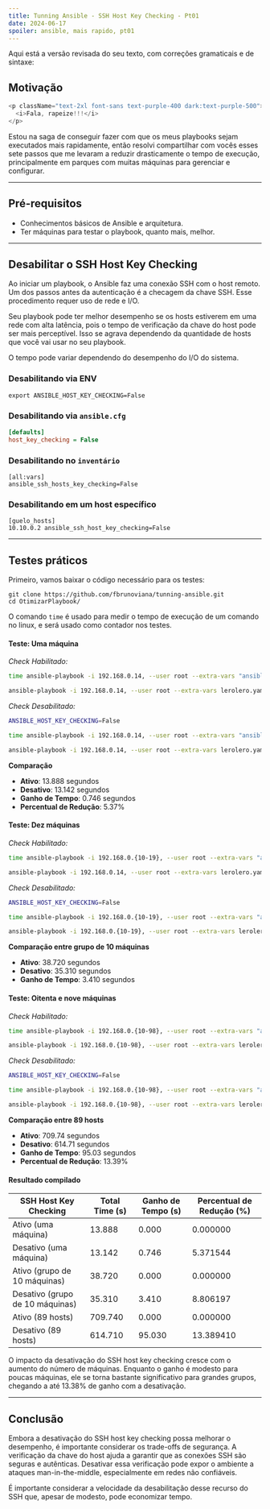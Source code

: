 ```yaml
---
title: Tunning Ansible - SSH Host Key Checking - Pt01
date: 2024-06-17
spoiler: ansible, mais rapido, pt01
---
```

Aqui está a versão revisada do seu texto, com correções gramaticais e de sintaxe:

## Motivação

```js eval
<p className="text-2xl font-sans text-purple-400 dark:text-purple-500">
  <i>Fala, rapeize!!!</i>
</p>
```

Estou na saga de conseguir fazer com que os meus playbooks sejam executados mais rapidamente, então resolvi compartilhar com vocês esses sete passos que me levaram a reduzir drasticamente o tempo de execução, principalmente em parques com muitas máquinas para gerenciar e configurar.

---

## Pré-requisitos

- Conhecimentos básicos de Ansible e arquitetura.
- Ter máquinas para testar o playbook, quanto mais, melhor.

---

## Desabilitar o SSH Host Key Checking

Ao iniciar um playbook, o Ansible faz uma conexão SSH com o host remoto. Um dos passos antes da autenticação é a checagem da chave SSH. Esse procedimento requer uso de rede e I/O.

Seu playbook pode ter melhor desempenho se os hosts estiverem em uma rede com alta latência, pois o tempo de verificação da chave do host pode ser mais perceptível. Isso se agrava dependendo da quantidade de hosts que você vai usar no seu playbook.

O tempo pode variar dependendo do desempenho do I/O do sistema.

### Desabilitando via ENV

```shell
export ANSIBLE_HOST_KEY_CHECKING=False
```

### Desabilitando via `ansible.cfg`

```ini
[defaults]
host_key_checking = False
```

### Desabilitando no `inventário`

```
[all:vars]
ansible_ssh_hosts_key_checking=False
```

### Desabilitando em um host específico

```
[guelo_hosts]
10.10.0.2 ansible_ssh_host_key_checking=False
```
---

## Testes práticos

Primeiro, vamos baixar o código necessário para os testes:

```
git clone https://github.com/fbrunoviana/tunning-ansible.git
cd OtimizarPlaybook/
```

O comando `time` é usado para medir o tempo de execução de um comando no linux, e será usado como contador nos testes.
#### Teste: Uma máquina

*Check Habilitado:*

```bash
time ansible-playbook -i 192.168.0.14, --user root --extra-vars "ansible_ssh_pass='sua_senha'" lerolero.yaml

ansible-playbook -i 192.168.0.14, --user root --extra-vars lerolero.yaml 1.82s user 0.75s system 18% cpu 13.888 total
```

*Check Desabilitado:* 

```bash
ANSIBLE_HOST_KEY_CHECKING=False

time ansible-playbook -i 192.168.0.14, --user root --extra-vars "ansible_ssh_pass='sua_senha'" lerolero.yaml

ansible-playbook -i 192.168.0.14, --user root --extra-vars lerolero.yaml 1.72s user 0.71s system 18% cpu 13.142 total
```

**Comparação**

- **Ativo**: 13.888 segundos
- **Desativo**: 13.142 segundos
- **Ganho de Tempo**: 0.746 segundos
- **Percentual de Redução**: 5.37%

#### Teste: Dez máquinas

*Check Habilitado:*

```bash
time ansible-playbook -i 192.168.0.{10-19}, --user root --extra-vars "ansible_ssh_pass='sua_senha'" lerolero.yaml

ansible-playbook -i 192.168.0.14, --user root --extra-vars lerolero.yaml 6.36s user 5.05s system 29% cpu 38.720 total
```

*Check Desabilitado:* 

```bash
ANSIBLE_HOST_KEY_CHECKING=False

time ansible-playbook -i 192.168.0.{10-19}, --user root --extra-vars "ansible_ssh_pass='sua_senha'" lerolero.yaml

ansible-playbook -i 192.168.0.{10-19}, --user root --extra-vars lerolero.yaml 5.72s user 5.07s system 30% cpu 35.310 total
```

**Comparação entre grupo de 10 máquinas**

- **Ativo**: 38.720 segundos
- **Desativo**: 35.310 segundos
- **Ganho de Tempo**: 3.410 segundos

#### Teste: Oitenta e nove máquinas

*Check Habilitado:*

```bash
time ansible-playbook -i 192.168.0.{10-98}, --user root --extra-vars "ansible_ssh_pass='sua_senha'" lerolero.yaml

ansible-playbook -i 192.168.0.{10-98}, --user root --extra-vars lerolero.yaml 6.36s user 5.05s system 29% cpu 38.720 total
```

*Check Desabilitado:* 

```bash
ANSIBLE_HOST_KEY_CHECKING=False

time ansible-playbook -i 192.168.0.{10-98}, --user root --extra-vars "ansible_ssh_pass='sua_senha'" lerolero.yaml

ansible-playbook -i 192.168.0.{10-98}, --user root --extra-vars lerolero.yaml 70.51s user 51.51s system 19% cpu 10:14.71 total
```

**Comparação entre 89 hosts**

- **Ativo**: 709.74 segundos
- **Desativo**: 614.71 segundos
- **Ganho de Tempo**: 95.03 segundos
- **Percentual de Redução**: 13.39%

#### Resultado compilado

| SSH Host Key Checking          | Total Time (s) | Ganho de Tempo (s) | Percentual de Redução (%) |
|--------------------------------|----------------|--------------------|---------------------------|
| Ativo (uma máquina)            | 13.888         | 0.000              | 0.000000                  |
| Desativo (uma máquina)         | 13.142         | 0.746              | 5.371544                  |
| Ativo (grupo de 10 máquinas)   | 38.720         | 0.000              | 0.000000                  |
| Desativo (grupo de 10 máquinas)| 35.310         | 3.410              | 8.806197                  |
| Ativo (89 hosts)               | 709.740        | 0.000              | 0.000000                  |
| Desativo (89 hosts)            | 614.710        | 95.030             | 13.389410                 |

O impacto da desativação do SSH host key checking cresce com o aumento do número de máquinas. Enquanto o ganho é modesto para poucas máquinas, ele se torna bastante significativo para grandes grupos, chegando a até 13.38% de ganho com a desativação.

---

## Conclusão

Embora a desativação do SSH host key checking possa melhorar o desempenho, é importante considerar os trade-offs de segurança. A verificação da chave do host ajuda a garantir que as conexões SSH são seguras e autênticas. Desativar essa verificação pode expor o ambiente a ataques man-in-the-middle, especialmente em redes não confiáveis.

É importante considerar a velocidade da desabilitação desse recurso do SSH que, apesar de modesto, pode economizar tempo.